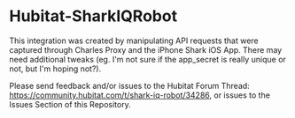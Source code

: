 # Hubitat-SharkIQRobot

This integration was created by manipulating API requests that were captured through Charles Proxy and the iPhone Shark iOS App. There may need additional tweaks (eg. I'm not sure if the app_secret is really unique or not, but I'm hoping not?). 

Please send feedback and/or issues to the Hubitat Forum Thread: https://community.hubitat.com/t/shark-iq-robot/34286, or issues to the Issues Section of this Repository.
